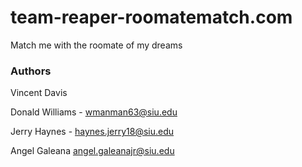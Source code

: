 # team-reaper-roomatematch.com
Match me with the roomate of my dreams

### Authors
Vincent Davis

Donald Williams - wmanman63@siu.edu

Jerry Haynes - haynes.jerry18@siu.edu


Angel Galeana angel.galeanajr@siu.edu

